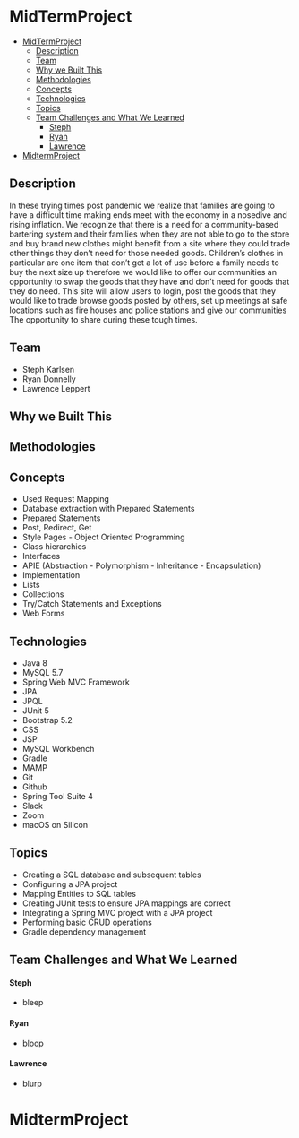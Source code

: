 # MidTermProject

- [MidTermProject](#midtermproject)
  - [Description](#description)
  - [Team](#team)
  - [Why we Built This](#why-we-built-this)
  - [Methodologies](#methodologies)
  - [Concepts](#concepts)
  - [Technologies](#technologies)
  - [Topics](#topics)
  - [Team Challenges and What We Learned](#team-challenges-and-what-we-learned)
      - [Steph](#steph)
      - [Ryan](#ryan)
      - [Lawrence](#lawrence)
- [MidtermProject](#midtermproject-1)

## Description
In these trying times post pandemic we realize that families are going to have a difficult time making ends meet with the economy in a nosedive and rising inflation. We recognize that there is a need for a community-based bartering system and their families when they are not able to go to the store and buy brand new clothes might benefit from a site where they could trade other things they don’t need for those needed goods. Children’s clothes in particular are one item that don’t get a lot of use before a family needs to buy the next size up therefore we would like to offer our communities an opportunity to swap the goods that they have and don’t need for goods that they do need. This site will allow users to login, post the goods that they would like to trade browse goods posted by others, set up meetings at safe locations such as fire houses and police stations and give our communities The opportunity to share during these tough times.

## Team
- Steph Karlsen
- Ryan Donnelly
- Lawrence Leppert

## Why we Built This

## Methodologies

## Concepts
- Used Request Mapping
- Database extraction with Prepared Statements
- Prepared Statements
- Post, Redirect, Get
- Style Pages - Object Oriented Programming
- Class hierarchies
- Interfaces
- APIE (Abstraction - Polymorphism - Inheritance - Encapsulation)
- Implementation
- Lists
- Collections
- Try/Catch Statements and Exceptions
- Web Forms

## Technologies
- Java 8
- MySQL 5.7
- Spring Web MVC Framework
- JPA
- JPQL
- JUnit 5
- Bootstrap 5.2
- CSS
- JSP
- MySQL Workbench
- Gradle
- MAMP
- Git
- Github
- Spring Tool Suite 4
- Slack
- Zoom
- macOS on Silicon

## Topics
- Creating a SQL database and subsequent tables
- Configuring a JPA project
- Mapping Entities to SQL tables
- Creating JUnit tests to ensure JPA mappings are correct
- Integrating a Spring MVC project with a JPA project
- Performing basic CRUD operations
- Gradle dependency management

## Team Challenges and What We Learned
#### Steph
- bleep

#### Ryan
- bloop

#### Lawrence
- blurp
# MidtermProject

